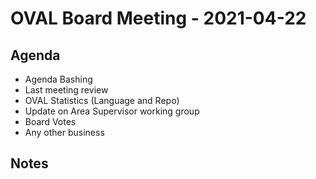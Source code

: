 # OVAL Board Meeting - 2021-04-22
## Agenda
- Agenda Bashing
- Last meeting review
- OVAL Statistics (Language and Repo)
- Update on Area Supervisor working group
- Board Votes
- Any other business

## Notes
